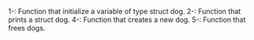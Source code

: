 1-: Function that initialize a variable of type struct dog.
2-: Function that prints a struct dog.
4-: Function that creates a new dog.
5-: Function that frees dogs.
